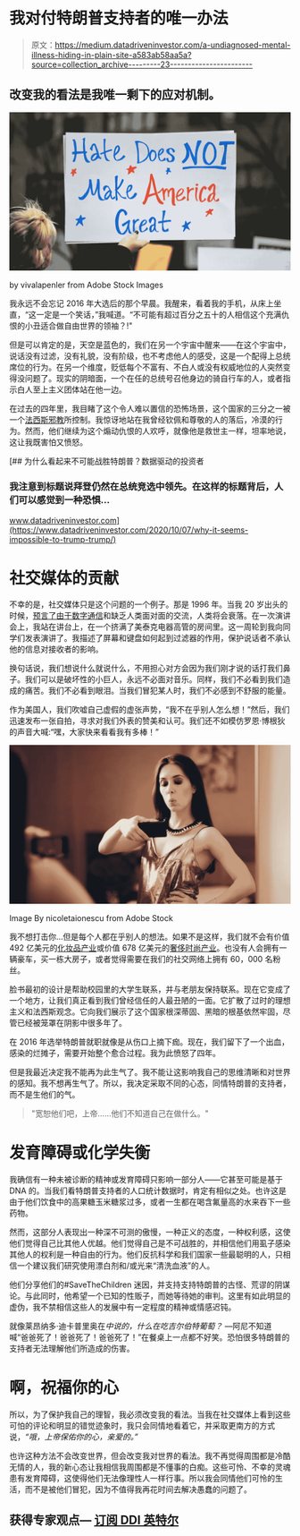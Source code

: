 # 我对付特朗普支持者的唯一办法

> 原文：<https://medium.datadriveninvestor.com/a-undiagnosed-mental-illness-hiding-in-plain-site-a583ab58aa5a?source=collection_archive---------23----------------------->

## 改变我的看法是我唯一剩下的应对机制。

![](img/4bf5ba94ff25fd1aa48b0478704bc2b8.png)

by vivalapenler from Adobe Stock Images

我永远不会忘记 2016 年大选后的那个早晨。我醒来，看着我的手机，从床上坐直，“这一定是一个笑话，”我喊道。“不可能有超过百分之五十的人相信这个充满仇恨的小丑适合做自由世界的领袖？!"

但是可以肯定的是，天空是蓝色的，我们在另一个宇宙中醒来——在这个宇宙中，说话没有过滤，没有礼貌，没有阶级，也不考虑他人的感受，这是一个配得上总统席位的行为。在另一个维度，贬低每个不富有、不白人或没有权威地位的人突然变得没问题了。现实的阴暗面，一个在任的总统号召他身边的骑自行车的人，或者指示白人至上主义团体站在他一边。

在过去的四年里，我目睹了这个令人难以置信的恐怖场景，这个国家的三分之一被一个[法西斯邪教](https://medium.com/honestly-yours/trump-has-covid-19-and-i-have-zero-sympathy-for-him-9273f8092455?source=linkShare-ab12d7518a60-1601743136&fbclid=IwAR10Hvjpbt0L1jLUtHybBNLoStsVUWxZdUIvKdpnGbGqpfE1UWZwGtq8J2c&_branch_match_id=811693091476770495)所控制。我惊讶地站在我曾经钦佩和尊敬的人的落后，冷漠的行为。然而，他们继续为这个煽动仇恨的人欢呼，就像他是救世主一样，坦率地说，这让我既害怕又愤怒。

[](https://www.datadriveninvestor.com/2020/10/07/why-it-seems-impossible-to-trump-trump/) [## 为什么看起来不可能战胜特朗普？数据驱动的投资者

### 我注意到标题说拜登仍然在总统竞选中领先。在这样的标题背后，人们可以感觉到一种恐惧…

www.datadriveninvestor.com](https://www.datadriveninvestor.com/2020/10/07/why-it-seems-impossible-to-trump-trump/) 

# 社交媒体的贡献

不幸的是，社交媒体只是这个问题的一个例子。那是 1996 年。当我 20 岁出头的时候，[预言了由于数字通信](https://medium.com/@kristina_etter/my-lessons-from-a-tech-detox-797912d86280)和缺乏人类面对面的交流，人类将会衰落。在一次演讲会上，我站在讲台上，在一个挤满了美泰克电器高管的房间里。这一周轮到我向同学们发表演讲了。我描述了屏幕和键盘如何起到过滤器的作用，保护说话者不承认他的信息对接收者的影响。

换句话说，我们想说什么就说什么，不用担心对方会因为我们刚才说的话打我们鼻子。我们可以是破坏性的小巨人，永远不必面对音乐。同样，我们不必看到我们造成的痛苦。我们不必看到眼泪。当我们冒犯某人时，我们不必感到不舒服的能量。

作为美国人，我们吹嘘自己虚假的虚张声势，“我不在乎别人怎么想！”然后，我们迅速发布一张自拍，寻求对我们外表的赞美和认可。我们还不如模仿罗恩·博根狄的声音大喊:“嘿，大家快来看看我有多棒！”

![](img/3f2a560440f9596f0fa168607a90979d.png)

Image By nicoletaionescu from Adobe Stock

我不想打击你…但是每个人都在乎别人的想法。如果不是这样，我们就不会有价值 492 亿美元的[化妆品产业](https://www.statista.com/statistics/243742/revenue-of-the-cosmetic-industry-in-the-us/#:~:text=The%20revenue%20of%20the%20U.S.,billion%20U.S.%20dollars%20in%202019.&text=Since%20the%20early%20twentieth%20century,handful%20of%20multi%2Dnational%20corporations.)或价值 678 亿美元的[奢侈时尚产业](https://www.grandviewresearch.com/industry-analysis/luxury-apparel-market#:~:text=The%20global%20luxury%20apparel%20market,anticipated%20to%20fuel%20the%20growth.)。也没有人会拥有一辆豪车，买一栋大房子，或者觉得需要在我们的社交网络上拥有 60，000 名粉丝。

脸书最初的设计是帮助校园里的大学生联系，并与老朋友保持联系。现在它变成了一个地方，让我们真正看到我们曾经信任的人最丑陋的一面。它扩散了过时的理想主义和法西斯观念。它向我们展示了这个国家根深蒂固、黑暗的根基依然牢固，尽管已经被笼罩在阴影中很多年了。

在 2016 年选举特朗普就职就像是从伤口上摘下痂。现在，我们留下了一个出血，感染的烂摊子，需要开始整个愈合过程。我为此愤怒了四年。

但是我最近决定我不能再为此生气了。我不能让这影响我自己的思维清晰和对世界的感知。我不想再生气了。所以，我决定采取不同的心态，同情特朗普的支持者，而不是生他们的气。

> "宽恕他们吧，上帝……他们不知道自己在做什么。"

# 发育障碍或化学失衡

我确信有一种未被诊断的精神或发育障碍只影响一部分人——它甚至可能是基于 DNA 的。当我们看特朗普支持者的人口统计数据时，肯定有相似之处。也许这是由于他们饮食中的高果糖玉米糖浆过多，或者一生都在喝含氟量高的水来吞下一些药物。

然而，这部分人表现出一种深不可测的傲慢，一种正义的态度，一种权利感，这使他们觉得自己比其他人优越。他们觉得自己是不可战胜的，并相信他们用虱子感染其他人的权利是一种自由的行为。他们反抗科学和我们国家一些最聪明的人，只相信一个建议我们研究使用漂白剂和/或光来“清洗血液”的人。

他们分享他们的#SaveTheChildren 迷因，并支持支持特朗普的古怪、荒谬的阴谋论。与此同时，他希望一个已知的性贩子，而她等待她的审判。这里有如此明显的虚伪，我不禁相信这些人的发展中有一定程度的精神或情感迟钝。

就像莱昂纳多·迪卡普里奥在*中说的，什么在吃吉尔伯特葡萄？* —阿尼不知道喊“爸爸死了！爸爸死了！爸爸死了！”在餐桌上一点都不好笑。恐怕很多特朗普的支持者无法理解他们所造成的伤害。

# 啊，祝福你的心

所以，为了保护我自己的理智，我必须改变我的看法。当我在社交媒体上看到这些可怕的评论和明显的错觉迹象时，我只会同情地看着它，并采取更南方的方式说，*“哦，上帝保佑你的心，亲爱的。”*

也许这种方法不会改变世界，但会改变我对世界的看法。我不再觉得周围都是冷酷无情的人，我的新心态让我相信我周围都是不懂事的白痴。这些可怜、不幸的灵魂患有发育障碍，这使得他们无法像理性人一样行事。所以我会同情他们可怜的生活，而不是被他们冒犯，因为不值得我再花时间去解决愚蠢的问题了。

## 获得专家观点— [订阅 DDI 英特尔](https://datadriveninvestor.com/ddi-intel)